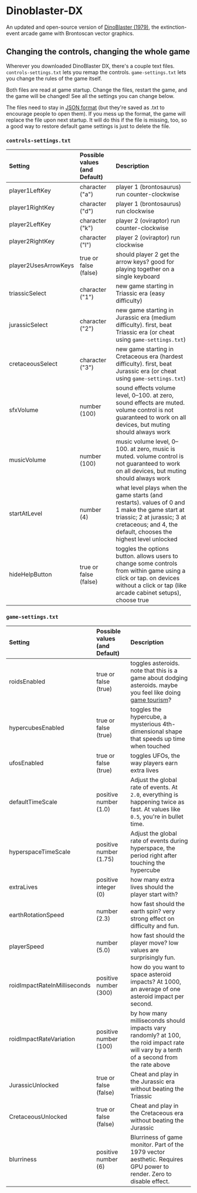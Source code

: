 # Dinoblaster-DX
An updated and open-source version of [DinoBlaster (1979)](http://store.steampowered.com/app/653960/DinoBlaster/), the extinction-event arcade game with Brontoscan vector graphics.

## Changing the controls, changing the whole game
Wherever you downloaded DinoBlaster DX, there's a couple text files. `controls-settings.txt` lets you remap the controls. `game-settings.txt` lets you change the rules of the game itself.

Both files are read at game startup. Change the files, restart the game, and the game will be changed! See all the settings you can change below.

The files need to stay in [JSON format](https://en.wikipedia.org/wiki/JSON) (but they're saved as .txt to encourage people to open them). If you mess up the format, the game will replace the file upon next startup. It will do this if the file is missing, too, so a good way to restore default game settings is just to delete the file.

### `controls-settings.txt`
Setting|Possible values (and Default)|Description
:--- |:---|:---
player1LeftKey | character ("a") | player 1 (brontosaurus) run counter-clockwise
player1RightKey | character ("d") | player 1 (brontosaurus) run clockwise
player2LeftKey | character ("k") | player 2 (oviraptor) run counter-clockwise
player2RightKey | character ("l") | player 2 (oviraptor) run clockwise
player2UsesArrowKeys | true or false (false) | should player 2 get the arrow keys? good for playing together on a single keyboard
triassicSelect | character ("1") | new game starting in Triassic era (easy difficulty)
jurassicSelect | character ("2") | new game starting in Jurassic era (medium difficulty). first, beat Triassic era (or cheat using `game-settings.txt`)
cretaceousSelect | character ("3") | new game starting in Cretaceous era (hardest difficulty). first, beat Jurassic era (or cheat using `game-settings.txt`)
sfxVolume | number (100) | sound effects volume level, 0–100. at zero, sound effects are muted. volume control is not guaranteed to work on all devices, but muting should always work
musicVolume | number (100) | music volume level, 0–100. at zero, music is muted. volume control is not guaranteed to work on all devices, but muting should always work
startAtLevel | number (4) | what level plays when the game starts (and restarts). values of 0 and 1 make the game start at triassic; 2 at jurassic; 3 at cretaceous; and 4, the default, chooses the highest level unlocked
hideHelpButton | true or false (false) | toggles the options button. allows users to change some controls from within game using a click or tap. on devices without a click or tap (like arcade cabinet setups), choose true

### `game-settings.txt`
Setting|Possible values (and Default)|Description
:--- |:---|:---
roidsEnabled | true or false (true)| toggles asteroids. note that this is a game about dodging asteroids. maybe you feel like doing [game tourism](http://vectorpoem.com/tourism/)?
hypercubesEnabled | true or false (true) | toggles the hypercube, a mysterious 4th-dimensional shape that speeds up time when touched
ufosEnabled | true or false (true)| toggles UFOs, the way players earn extra lives
defaultTimeScale | positive number (1.0) | Adjust the global rate of events. At `2.0`, everything is happening twice as fast. At values like `0.5`, you're in bullet time.
hyperspaceTimeScale | positive number (1.75) | Adjust the global rate of events during hyperspace, the period right after touching the hypercube
extraLives | positive integer (0) | how many extra lives should the player start with?
earthRotationSpeed | number (2.3) | how fast should the earth spin? very strong effect on difficulty and fun.
playerSpeed | number (5.0) | how fast should the player move? low values are surprisingly fun.
roidImpactRateInMilliseconds | positive number (300) | how do you want to space asteroid impacts? At 1000, an average of one asteroid impact per second.
roidImpactRateVariation | positive number (100) | by how many milliseconds should impacts vary randomly? at 100, the roid impact rate will vary by a tenth of a second from the rate above
JurassicUnlocked| true or false (false) | Cheat and play in the Jurassic era without beating the Triassic
CretaceousUnlocked | true or false (false) | Cheat and play in the Cretaceous era without beating the Jurassic
blurriness | positive number (6) | Blurriness of game monitor. Part of the 1979 vector aesthetic. Requires GPU power to render. Zero to disable effect.
